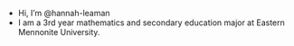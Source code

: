 - Hi, I’m @hannah-leaman
- I am a 3rd year mathematics and secondary education major at Eastern Mennonite University.


<!---
hannah-leaman/hannah-leaman is a ✨ special ✨ repository because its `README.md` (this file) appears on your GitHub profile.
You can click the Preview link to take a look at your changes.
--->
